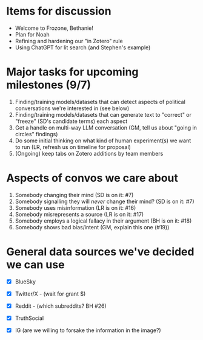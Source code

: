 # Items for discussion

* Welcome to Frozone, Bethanie!
* Plan for Noah
* Refining and hardening our "in Zotero" rule
* Using ChatGPT for lit search (and Stephen's example)

# Major tasks for upcoming milestones (9/7)

1. Finding/training models/datasets that can detect aspects of political
   conversations we're interested in (see below)
1. Finding/training models/datasets that can generate text to "correct" or
   "freeze" (SD's candidate terms) each aspect
1. Get a handle on multi-way LLM conversation (GM, tell us about "going in
   circles" findings)
1. Do some initial thinking on what kind of human experiment(s) we want to run
   (LR, refresh us on timeline for proposal)
1. (Ongoing) keep tabs on Zotero additions by team members


# Aspects of convos we care about

1. Somebody changing their mind (SD is on it: #7)
1. Somebody signalling they will _never_ change their mind? (SD is on it: #7)
1. Somebody uses misinformation (LR is on it: #16)
1. Somebody misrepresents a source (LR is on it: #17)
1. Somebody employs a logical fallacy in their argument (BH is on it: #18)
1. Somebody shows bad bias/intent (GM, explain this one (#19))


# General data sources we've decided we can use
- [x] BlueSky
- [x] Twitter/X - (wait for grant $)
- [x] Reddit - (which subreddits? BH #26)
- [x] TruthSocial
- [x] IG  (are we willing to forsake the information in the image?)

